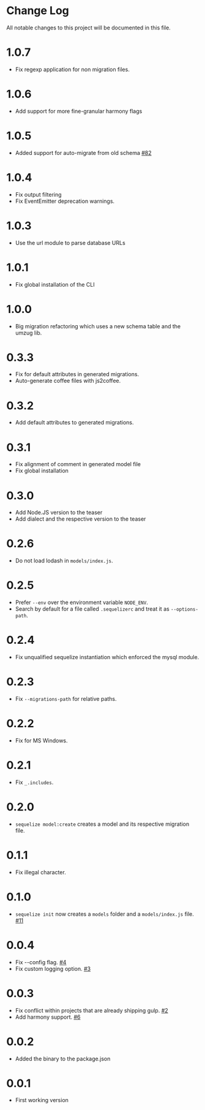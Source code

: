 # Change Log
All notable changes to this project will be documented in this file.

# 1.0.7
- Fix regexp application for non migration files.

# 1.0.6
- Add support for more fine-granular harmony flags

# 1.0.5
- Added support for auto-migrate from old schema [#82](https://github.com/sequelize/cli/issues/82)

# 1.0.4
- Fix output filtering
- Fix EventEmitter deprecation warnings.

# 1.0.3
- Use the url module to parse database URLs

# 1.0.1
- Fix global installation of the CLI

# 1.0.0
- Big migration refactoring which uses a new schema table and the umzug lib.

# 0.3.3
- Fix for default attributes in generated migrations.
- Auto-generate coffee files with js2coffee.

# 0.3.2
- Add default attributes to generated migrations.

# 0.3.1
- Fix alignment of comment in generated model file
- Fix global installation

# 0.3.0
- Add Node.JS version to the teaser
- Add dialect and the respective version to the teaser

# 0.2.6
- Do not load lodash in `models/index.js`.

# 0.2.5
- Prefer `--env` over the environment variable `NODE_ENV`.
- Search by default for a file called `.sequelizerc` and treat it as `--options-path`.

# 0.2.4
- Fix unqualified sequelize instantiation which enforced the mysql module.

# 0.2.3
- Fix `--migrations-path` for relative paths.

# 0.2.2
- Fix for MS Windows.

# 0.2.1
- Fix `_.includes`.

# 0.2.0
- `sequelize model:create` creates a model and its respective migration file.

# 0.1.1
- Fix illegal character.

# 0.1.0
- `sequelize init` now creates a `models` folder and a `models/index.js` file. [#11](https://github.com/sequelize/cli/pull/11)

# 0.0.4
- Fix --config flag. [#4](https://github.com/sequelize/cli/pull/4)
- Fix custom logging option. [#3](https://github.com/sequelize/cli/pull/3)

# 0.0.3
- Fix conflict within projects that are already shipping gulp. [#2](https://github.com/sequelize/cli/pull/2)
- Add harmony support. [#6](https://github.com/sequelize/cli/pull/6)

# 0.0.2
- Added the binary to the package.json

# 0.0.1
- First working version
